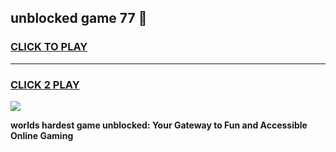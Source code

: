 
## unblocked game 77 👋
<h3>
<a href="https://premium.freeplayer.one?title=unblocked_game_77&ref=13F">CLICK TO PLAY</a></h3>
<hr>

<h3>
<a href="https://premium.freeplayer.one?title=unblocked_game_77&ref=13F">CLICK 2 PLAY</a>
  
</h3>

<a href="https://premium.freeplayer.one?title=unblocked_game_77&ref=12F/"><img src="https://clearcache.store/games.png"></a>


**worlds hardest game unblocked: Your Gateway to Fun and Accessible Online Gaming**
